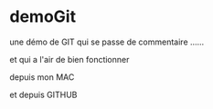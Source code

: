 # demoGit
une démo de GIT qui se passe de commentaire ……

et qui a l'air de bien fonctionner

depuis mon MAC

et depuis GITHUB
